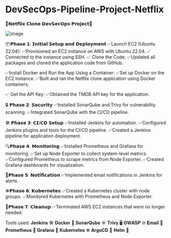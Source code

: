 # DevSecOps-Pipeline-Project-Netflix
🚀𝗡𝗲𝘁𝗳𝗹𝗶𝘅 𝗖𝗹𝗼𝗻𝗲 𝗗𝗲𝘃𝗦𝗲𝗰𝗢𝗽𝘀 𝗣𝗿𝗼𝗷𝗲𝗰𝘁🚀

![image](https://github.com/skiranbaby/DevSecOps-Pipeline-Project-Netflix/assets/149871227/cd5077f0-ac95-488c-9b17-ca0b54fda817)


📦𝗣𝗵𝗮𝘀𝗲 𝟭: 𝗜𝗻𝗶𝘁𝗶𝗮𝗹 𝗦𝗲𝘁𝘂𝗽 𝗮𝗻𝗱 𝗗𝗲𝗽𝗹𝗼𝘆𝗺𝗲𝗻𝘁
✅Launch EC2 (Ubuntu 22.04):
✅Provisioned an EC2 instance on AWS with Ubuntu 22.04.
✅ Connected to the instance using SSH.
✅ Clone the Code:
✅Updated all packages and cloned the application code from GitHub.

✅Install Docker and Run the App Using a Container:
✅Set up Docker on the EC2 instance.
✅Built and ran the Netflix clone application using Docker containers.

✅ Get the API Key:
✅Obtained the TMDB API key for the application.

🔒 𝗣𝗵𝗮𝘀𝗲 𝟮: 𝗦𝗲𝗰𝘂𝗿𝗶𝘁𝘆
✅Installed SonarQube and Trivy for vulnerability scanning.
✅Integrated SonarQube with the CI/CD pipeline.

🛠️ 𝗣𝗵𝗮𝘀𝗲 𝟯: 𝗖𝗜/𝗖𝗗 𝗦𝗲𝘁𝘂𝗽
✅Installed Jenkins for automation.
✅Configured Jenkins plugins and tools for the CI/CD pipeline.
✅Created a Jenkins pipeline for application deployment.

🔍𝗣𝗵𝗮𝘀𝗲 𝟰: 𝗠𝗼𝗻𝗶𝘁𝗼𝗿𝗶𝗻𝗴
✅Installed Prometheus and Grafana for monitoring.
✅Set up Node Exporter to collect system-level metrics.
✅Configured Prometheus to scrape metrics from Node Exporter.
✅Created Grafana dashboards for visualization.

📢𝗣𝗵𝗮𝘀𝗲 𝟱: 𝗡𝗼𝘁𝗶𝗳𝗶𝗰𝗮𝘁𝗶𝗼𝗻
✅Implemented email notifications in Jenkins for alerts.

☸️𝗣𝗵𝗮𝘀𝗲 𝟲: 𝗞𝘂𝗯𝗲𝗿𝗻𝗲𝘁𝗲𝘀
✅Created a Kubernetes cluster with node groups.
✅Monitored Kubernetes with Prometheus and Node Exporter.

🔗𝗣𝗵𝗮𝘀𝗲 𝟳: 𝗖𝗹𝗲𝗮𝗻𝘂𝗽
✅Terminated AWS EC2 instances that were no longer needed.

Tools used:
𝐉𝐞𝐧𝐤𝐢𝐧𝐬 🛠️
𝐃𝐨𝐜𝐤𝐞𝐫 🐳
𝐒𝐨𝐧𝐚𝐫𝐐𝐮𝐛𝐞 ☀️
𝐓𝐫𝐢𝐯𝐲 🖥️
𝐎𝐖𝐀𝐒𝐏 🌐
𝐄𝐦𝐚𝐢𝐥 📨
𝐏𝐫𝐨𝐦𝐞𝐭𝐡𝐞𝐮𝐬 🚀
𝐆𝐫𝐚𝐟𝐚𝐧𝐚 🌾
𝐊𝐮𝐛𝐞𝐫𝐧𝐞𝐭𝐞𝐬 ☸️
𝐀𝐫𝐠𝐨𝐂𝐃 🎯
𝐇𝐞𝐥𝐦 🧪
